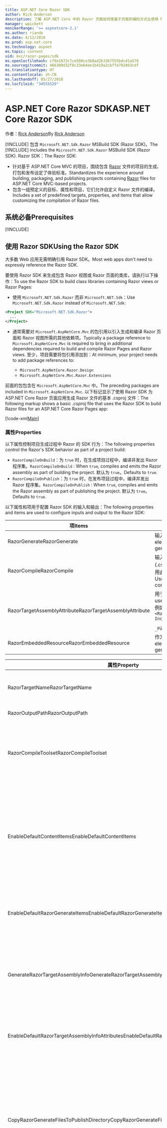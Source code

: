 ```yaml
---
title: ASP.NET Core Razor SDK
author: Rick-Anderson
description: 了解 ASP.NET Core 中的 Razor 页面如何使基于页面的编码方式比使用 MVC 更简单高效。
manager: wpickett
monikerRange: '>= aspnetcore-2.1'
ms.author: riande
ms.date: 4/12/2018
ms.prod: asp.net-core
ms.technology: aspnet
ms.topic: content
uid: mvc/razor-pages/sdk
ms.openlocfilehash: cf0e1873c7ce500ce3b8ad2b3367555bdc41a576
ms.sourcegitcommit: 466300d32f8c33e64ee1b419a2cbffe702863cdf
ms.translationtype: HT
ms.contentlocale: zh-CN
ms.lasthandoff: 05/27/2018
ms.locfileid: "34555529"
---
```

# <a name="aspnet-core-razor-sdk"></a><span data-ttu-id="53a34-103">ASP.NET Core Razor SDK</span><span class="sxs-lookup"><span data-stu-id="53a34-103">ASP.NET Core Razor SDK</span></span>

<span data-ttu-id="53a34-104">作者：[Rick Anderson](https://twitter.com/RickAndMSFT)</span><span class="sxs-lookup"><span data-stu-id="53a34-104">By [Rick Anderson](https://twitter.com/RickAndMSFT)</span></span>

<span data-ttu-id="53a34-105">[!INCLUDE[](~/includes/2.1-SDK.md)] 包含 `Microsoft.NET.Sdk.Razor` MSBuild SDK (Razor SDK)。</span><span class="sxs-lookup"><span data-stu-id="53a34-105">The [!INCLUDE[](~/includes/2.1-SDK.md)] includes the `Microsoft.NET.Sdk.Razor` MSBuild SDK (Razor SDK).</span></span> <span data-ttu-id="53a34-106">Razor SDK：</span><span class="sxs-lookup"><span data-stu-id="53a34-106">The Razor SDK:</span></span>

* <span data-ttu-id="53a34-107">针对基于 ASP.NET Core MVC 的项目，围绕包含 [Razor](xref:mvc/views/razor) 文件的项目的生成、打包和发布设定了体验标准。</span><span class="sxs-lookup"><span data-stu-id="53a34-107">Standardizes the experience around building, packaging, and publishing projects containing [Razor](xref:mvc/views/razor) files for ASP.NET Core MVC-based projects.</span></span>
* <span data-ttu-id="53a34-108">包含一组预定义的目标、属性和项目，它们允许自定义 Razor 文件的编译。</span><span class="sxs-lookup"><span data-stu-id="53a34-108">Includes a set of predefined targets, properties, and items that allow customizing the compilation of Razor files.</span></span>

## <a name="prerequisites"></a><span data-ttu-id="53a34-109">系统必备</span><span class="sxs-lookup"><span data-stu-id="53a34-109">Prerequisites</span></span>

[!INCLUDE[](~/includes/2.1-SDK.md)]

## <a name="using-the-razor-sdk"></a><span data-ttu-id="53a34-110">使用 Razor SDK</span><span class="sxs-lookup"><span data-stu-id="53a34-110">Using the Razor SDK</span></span>

<span data-ttu-id="53a34-111">大多数 Web 应用无需明确引用 Razor SDK。</span><span class="sxs-lookup"><span data-stu-id="53a34-111">Most web apps don't need to expressly reference the Razor SDK.</span></span> 

<span data-ttu-id="53a34-112">要使用 Razor SDK 来生成包含 Razor 视图或 Razor 页面的类库，请执行以下操作：</span><span class="sxs-lookup"><span data-stu-id="53a34-112">To use the Razor SDK to build class libraries containing Razor views or Razor Pages:</span></span>

* <span data-ttu-id="53a34-113">使用 `Microsoft.NET.Sdk.Razor` 而非 `Microsoft.NET.Sdk`：</span><span class="sxs-lookup"><span data-stu-id="53a34-113">Use `Microsoft.NET.Sdk.Razor` instead of `Microsoft.NET.Sdk`:</span></span>
```xml
<Project SDK="Microsoft.NET.Sdk.Razor">
  ...
</Project>
```

* <span data-ttu-id="53a34-114">通常需要对 `Microsoft.AspNetCore.Mvc` 的包引用以引入生成和编译 Razor 页面和 Razor 视图所需的其他依赖项。</span><span class="sxs-lookup"><span data-stu-id="53a34-114">Typically a package reference to `Microsoft.AspNetCore.Mvc` is required to bring in additional dependencies required to build and compile Razor Pages and Razor views.</span></span> <span data-ttu-id="53a34-115">至少，项目需要将包引用添加到：</span><span class="sxs-lookup"><span data-stu-id="53a34-115">At minimum, your project needs to add package references to:</span></span>

    * `Microsoft.AspNetCore.Razor.Design` 
    * `Microsoft.AspNetCore.Mvc.Razor.Extensions`
    
 <span data-ttu-id="53a34-116">前面的包包含在 `Microsoft.AspNetCore.Mvc` 中。</span><span class="sxs-lookup"><span data-stu-id="53a34-116">The preceding packages are included in `Microsoft.AspNetCore.Mvc`.</span></span> <span data-ttu-id="53a34-117">以下标记显示了使用 Razor SDK 为 ASP.NET Core Razor 页面应用生成 Razor 文件的基本 .csproj 文件：</span><span class="sxs-lookup"><span data-stu-id="53a34-117">The following markup shows a basic *.csproj* file that uses the Razor SDK to build Razor files for an ASP.NET Core Razor Pages app:</span></span>
    
 [!code-xml[Main](sdk/sample/RazorSDK.csproj)]

### <a name="properties"></a><span data-ttu-id="53a34-118">属性</span><span class="sxs-lookup"><span data-stu-id="53a34-118">Properties</span></span>

<span data-ttu-id="53a34-119">以下属性控制项目生成过程中 Razor 的 SDK 行为：</span><span class="sxs-lookup"><span data-stu-id="53a34-119">The following properties control the Razor's SDK behavior as part of a project build:</span></span>

* <span data-ttu-id="53a34-120">`RazorCompileOnBuild`：为 `true` 时，在生成项目过程中，编译并发出 Razor 程序集。</span><span class="sxs-lookup"><span data-stu-id="53a34-120">`RazorCompileOnBuild` : When `true`, compiles and emits the Razor assembly as part of building the project.</span></span> <span data-ttu-id="53a34-121">默认为 `true`。</span><span class="sxs-lookup"><span data-stu-id="53a34-121">Defaults to `true`.</span></span>
* <span data-ttu-id="53a34-122">`RazorCompileOnPublish`：为 `true` 时，在发布项目过程中，编译并发出 Razor 程序集。</span><span class="sxs-lookup"><span data-stu-id="53a34-122">`RazorCompileOnPublish` : When `true`, compiles and emits the Razor assembly as part of publishing the project.</span></span> <span data-ttu-id="53a34-123">默认为 `true`。</span><span class="sxs-lookup"><span data-stu-id="53a34-123">Defaults to `true`.</span></span>

<span data-ttu-id="53a34-124">以下属性和项用于配置 Razor SDK 的输入和输出：</span><span class="sxs-lookup"><span data-stu-id="53a34-124">The following properties and items are used to configure inputs and output to the Razor SDK:</span></span>

| <span data-ttu-id="53a34-125">项</span><span class="sxs-lookup"><span data-stu-id="53a34-125">Items</span></span>                                         | <span data-ttu-id="53a34-126">描述</span><span class="sxs-lookup"><span data-stu-id="53a34-126">Description</span></span>                                                                   |
| ------------                                  | -------------                                                                 |
| <span data-ttu-id="53a34-127">RazorGenerate</span><span class="sxs-lookup"><span data-stu-id="53a34-127">RazorGenerate</span></span>                                 | <span data-ttu-id="53a34-128">输入到代码生成目标的项元素（.cshtml 文件）。</span><span class="sxs-lookup"><span data-stu-id="53a34-128">Item elements (*.cshtml* files) that are inputs to code generation targets.</span></span> |
| <span data-ttu-id="53a34-129">RazorCompile</span><span class="sxs-lookup"><span data-stu-id="53a34-129">RazorCompile</span></span>                                  | <span data-ttu-id="53a34-130">输入到 Razor 编译目标的项元素（.cs 文件）。</span><span class="sxs-lookup"><span data-stu-id="53a34-130">Item elements (.cs files) that are inputs to  Razor compilation targets.</span></span> <span data-ttu-id="53a34-131">使用此 ItemGroup 指定要编译到 Razor 程序集中的其他文件。</span><span class="sxs-lookup"><span data-stu-id="53a34-131">Use this ItemGroup to specify additional files to be compiled into the Razor assembly.</span></span> |
| <span data-ttu-id="53a34-132">RazorTargetAssemblyAttribute</span><span class="sxs-lookup"><span data-stu-id="53a34-132">RazorTargetAssemblyAttribute</span></span>                  | <span data-ttu-id="53a34-133">用于编码生成 Razor 程序集属性的项元素。</span><span class="sxs-lookup"><span data-stu-id="53a34-133">Item elements used to code generate attributes for the Razor assembly.</span></span> <span data-ttu-id="53a34-134">例如:</span><span class="sxs-lookup"><span data-stu-id="53a34-134">For example:</span></span>  <br />`<RazorAssemblyAttribute ` <br />  `Include="System.Reflection.AssemblyMetadataAttribute"`<br />`  _Parameter1="BuildSource" _Parameter2="https://docs.asp.net/">` |
| <span data-ttu-id="53a34-135">RazorEmbeddedResource</span><span class="sxs-lookup"><span data-stu-id="53a34-135">RazorEmbeddedResource</span></span>                         | <span data-ttu-id="53a34-136">作为嵌入的资源添加到生成的 Razor 程序集中的项元素</span><span class="sxs-lookup"><span data-stu-id="53a34-136">Item elements added as embedded resources to the generated Razor assembly</span></span> |

| <span data-ttu-id="53a34-137">属性</span><span class="sxs-lookup"><span data-stu-id="53a34-137">Property</span></span>                                      | <span data-ttu-id="53a34-138">描述</span><span class="sxs-lookup"><span data-stu-id="53a34-138">Description</span></span>                                                                   |
| ------------                                  | -------------                                                                 |
| <span data-ttu-id="53a34-139">RazorTargetName</span><span class="sxs-lookup"><span data-stu-id="53a34-139">RazorTargetName</span></span>                               | <span data-ttu-id="53a34-140">Razor 生成的程序集的文件名（不含扩展名）。</span><span class="sxs-lookup"><span data-stu-id="53a34-140">File name (without extension) of the assembly produced by Razor.</span></span> | 
| <span data-ttu-id="53a34-141">RazorOutputPath</span><span class="sxs-lookup"><span data-stu-id="53a34-141">RazorOutputPath</span></span>                               | <span data-ttu-id="53a34-142">Razor 输出目录。</span><span class="sxs-lookup"><span data-stu-id="53a34-142">The Razor output directory.</span></span>                                      |
| <span data-ttu-id="53a34-143">RazorCompileToolset</span><span class="sxs-lookup"><span data-stu-id="53a34-143">RazorCompileToolset</span></span>                           | <span data-ttu-id="53a34-144">用于确定用于生成 Razor 程序集的工具集。</span><span class="sxs-lookup"><span data-stu-id="53a34-144">Used to determine the toolset used to build the Razor assembly.</span></span> <span data-ttu-id="53a34-145">有效值为 `Implicit` 和 `PrecompilationTool`。</span><span class="sxs-lookup"><span data-stu-id="53a34-145">Valid values are `Implicit`, , and `PrecompilationTool`.</span></span> |
| <span data-ttu-id="53a34-146">EnableDefaultContentItems</span><span class="sxs-lookup"><span data-stu-id="53a34-146">EnableDefaultContentItems</span></span>                     | <span data-ttu-id="53a34-147">为 `true` 时，包括某些文件类型（例如 .cshtml 文件）作为项目中内容。</span><span class="sxs-lookup"><span data-stu-id="53a34-147">When `true`, includes certain file types, such as *.cshtml* files, as content in the project.</span></span> <span data-ttu-id="53a34-148">当通过 Microsoft.NET.Sdk.Web 引用时，还包括 wwwroot 下的所有文件和配置文件。</span><span class="sxs-lookup"><span data-stu-id="53a34-148">When referenced via Microsoft.NET.Sdk.Web, also includes all files under *wwwroot*, and config files.</span></span>         |
| <span data-ttu-id="53a34-149">EnableDefaultRazorGenerateItems</span><span class="sxs-lookup"><span data-stu-id="53a34-149">EnableDefaultRazorGenerateItems</span></span>               | <span data-ttu-id="53a34-150">为 `true` 时，包括 `RazorGenerate` 项中 `Content` 项的 .cshtml 文件。</span><span class="sxs-lookup"><span data-stu-id="53a34-150">When `true`, includes *.cshtml* files from `Content` items in `RazorGenerate` items.</span></span> |
| <span data-ttu-id="53a34-151">GenerateRazorTargetAssemblyInfo</span><span class="sxs-lookup"><span data-stu-id="53a34-151">GenerateRazorTargetAssemblyInfo</span></span>               | <span data-ttu-id="53a34-152">为 `true` 时，生成 .cs 文件（其中包含由 `RazorAssemblyAttribute` 指定的属性），并将其包含在编译输出中。</span><span class="sxs-lookup"><span data-stu-id="53a34-152">When `true`, generates a *.cs* file containing attributes specified by `RazorAssemblyAttribute` and includes it in the compile output.</span></span> |
| <span data-ttu-id="53a34-153">EnableDefaultRazorTargetAssemblyInfoAttributes</span><span class="sxs-lookup"><span data-stu-id="53a34-153">EnableDefaultRazorTargetAssemblyInfoAttributes</span></span> | <span data-ttu-id="53a34-154">为 `true` 时，将一组默认的程序集属性添加到 `RazorAssemblyAttribute`。</span><span class="sxs-lookup"><span data-stu-id="53a34-154">When `true`, adds a default set of assembly attributes to `RazorAssemblyAttribute`.</span></span> |
| <span data-ttu-id="53a34-155">CopyRazorGenerateFilesToPublishDirectory</span><span class="sxs-lookup"><span data-stu-id="53a34-155">CopyRazorGenerateFilesToPublishDirectory</span></span>       | <span data-ttu-id="53a34-156">为 `true` 时，将 RazorGenerate 项 (.cshtml) 文件复制到发布目录。</span><span class="sxs-lookup"><span data-stu-id="53a34-156">When `true`, copies RazorGenerate items (*.cshtml*) files to the publish directory.</span></span> <span data-ttu-id="53a34-157">如果在生成时或发布时参与编译，则通常发布的应用程序无需 Razor 文件。</span><span class="sxs-lookup"><span data-stu-id="53a34-157">Typically Razor files are not needed for a published application if they participate in compilation at build-time or publish-time.</span></span> <span data-ttu-id="53a34-158">默认为 `false`。</span><span class="sxs-lookup"><span data-stu-id="53a34-158">Defaults to `false`.</span></span> |
| <span data-ttu-id="53a34-159">CopyRefAssembliesToPublishDirectory</span><span class="sxs-lookup"><span data-stu-id="53a34-159">CopyRefAssembliesToPublishDirectory</span></span>            | <span data-ttu-id="53a34-160">为 `true` 时，将引用程序集项复制到发布目录。</span><span class="sxs-lookup"><span data-stu-id="53a34-160">When `true`, copy reference assembly items to the publish directory.</span></span> <span data-ttu-id="53a34-161">如果在生成时或发布时出现 Razor 编译，则通常发布的应用程序无需引用程序集。</span><span class="sxs-lookup"><span data-stu-id="53a34-161">Typically reference assemblies are not needed for a published application if Razor compilation occurs at build-time or publish-time.</span></span> <span data-ttu-id="53a34-162">如果发布的应用程序需要运行时编译（例如，在运行时修改 cshtml 文件或使用嵌入的视图），则设置为 `true`。</span><span class="sxs-lookup"><span data-stu-id="53a34-162">Set to `true`, if your published application requires runtime compilation, for example, modifies cshtml files at runtime, or uses embedded views.</span></span> <span data-ttu-id="53a34-163">默认为 `false`。</span><span class="sxs-lookup"><span data-stu-id="53a34-163">Defaults to `false`.</span></span> |
| <span data-ttu-id="53a34-164">IncludeRazorContentInPack</span><span class="sxs-lookup"><span data-stu-id="53a34-164">IncludeRazorContentInPack</span></span>                      | <span data-ttu-id="53a34-165">为 `true` 时，所有 Razor 内容项（.cshtml 文件）将标记为包含在生成的 NuGet 包中。</span><span class="sxs-lookup"><span data-stu-id="53a34-165">When `true`, all Razor content items (*.cshtml* files) will be marked for inclusion in the generated NuGet package.</span></span> <span data-ttu-id="53a34-166">默认为 `false`。</span><span class="sxs-lookup"><span data-stu-id="53a34-166">Defaults to `false`.</span></span> |
| <span data-ttu-id="53a34-167">EmbedRazorGenerateSources</span><span class="sxs-lookup"><span data-stu-id="53a34-167">EmbedRazorGenerateSources</span></span> | <span data-ttu-id="53a34-168">为 `true` 时，将 RazorGenerate (.cshtml) 项作为嵌入的文件添加到生成的 Razor 程序集中。</span><span class="sxs-lookup"><span data-stu-id="53a34-168">When `true`, adds RazorGenerate (*.cshtml*) items as embedded files to the generated Razor assembly.</span></span> <span data-ttu-id="53a34-169">默认为 `false`。</span><span class="sxs-lookup"><span data-stu-id="53a34-169">Defaults to `false`.</span></span> |
| <span data-ttu-id="53a34-170">UseRazorBuildServer</span><span class="sxs-lookup"><span data-stu-id="53a34-170">UseRazorBuildServer</span></span>                           | <span data-ttu-id="53a34-171">为 `true` 时，使用永久生成服务器进程来卸载代码生成工作。</span><span class="sxs-lookup"><span data-stu-id="53a34-171">When `true`, uses a persistent build server process to offload code generation work.</span></span> <span data-ttu-id="53a34-172">默认值为 `UseSharedCompilation`。</span><span class="sxs-lookup"><span data-stu-id="53a34-172">Defaults to the value of `UseSharedCompilation`.</span></span> |

### <a name="targets"></a><span data-ttu-id="53a34-173">目标</span><span class="sxs-lookup"><span data-stu-id="53a34-173">Targets</span></span>
<span data-ttu-id="53a34-174">Razor SDK 定义两个主要目标：</span><span class="sxs-lookup"><span data-stu-id="53a34-174">The Razor SDK defines two primary targets:</span></span>

* <span data-ttu-id="53a34-175">`RazorGenerate` - 代码从 RazorGenerate 项元素生成 .cs 文件。</span><span class="sxs-lookup"><span data-stu-id="53a34-175">`RazorGenerate` - Code generates *.cs* files from RazorGenerate item elements.</span></span> <span data-ttu-id="53a34-176">使用 `RazorGenerateDependsOn` 属性指定可在此目标之前或之后运行的其他目标。</span><span class="sxs-lookup"><span data-stu-id="53a34-176">Use `RazorGenerateDependsOn` property to specify additional targets that can run before or after this target.</span></span>
* <span data-ttu-id="53a34-177">`RazorCompile` - 将生成的 .cs 文件编译到 Razor 程序集中。</span><span class="sxs-lookup"><span data-stu-id="53a34-177">`RazorCompile` - Compiles generated *.cs* files in to a Razor assembly.</span></span> <span data-ttu-id="53a34-178">使用 `RazorCompileDependsOn` 指定可在此目标之前或之后运行的其他目标。</span><span class="sxs-lookup"><span data-stu-id="53a34-178">Use `RazorCompileDependsOn` to specify additional targets that can run before or after this target.</span></span>
